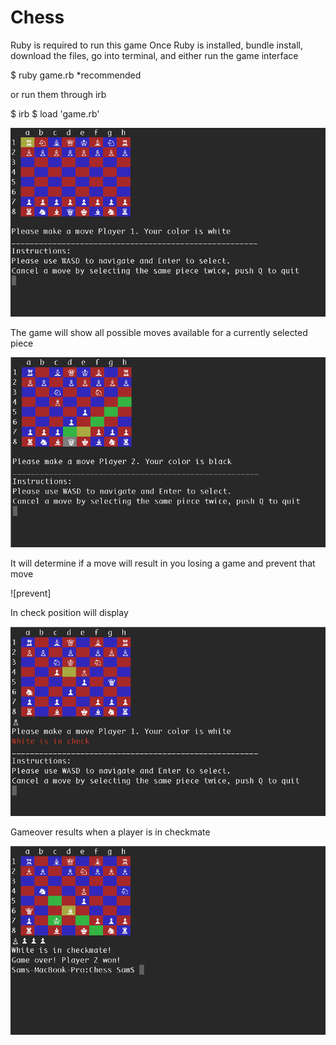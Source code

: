# Chess

Ruby is required to run this game
Once Ruby is installed, bundle install, download the files, go into terminal, and either run the game interface

$ ruby game.rb \*recommended

or run them through irb

$ irb $ load 'game.rb'

![start]

The game will show all possible moves available for a currently selected piece

![possible]

It will determine if a move will result in you losing a game and prevent that move

![prevent]

In check position will display

![check]

Gameover results when a player is in checkmate

![gameover]


[start]: ./pictures/start.png
[possible]: ./pictures/possible.png
[prevents]: ./pictures/prevents.png
[check]: ./pictures/check.png
[gameover]: ./pictures/gameover.png
